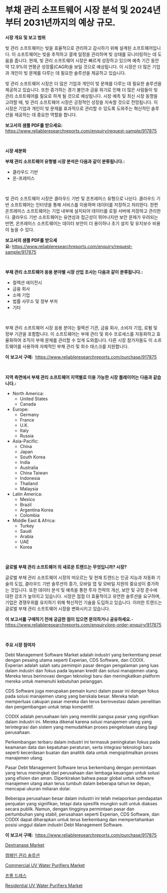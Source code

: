 <p><h1>부채 관리 소프트웨어 시장 분석 및 2024년부터 2031년까지의 예상 규모.</h1></p><p><strong>시장 개요 및 보고 범위</strong></p>
<p><p>빚 관리 소프트웨어는 빚을 효율적으로 관리하고 감시하기 위해 설계된 소프트웨어입니다. 이 소프트웨어는 빚을 추적하고 결제 일정을 관리하며 빚 상태를 모니터링하는 데 도움을 줍니다. 현재, 빚 관리 소프트웨어 시장은 빠르게 성장하고 있으며 예측 기간 동안 약 12.9%의 연평균 성장률(CAGR)을 보일 것으로 예상됩니다. 이 시장은 더 많은 기업과 개인이 빚 문제를 다루는 데 필요한 솔루션을 제공하고 있습니다.</p><p>빚 관리 소프트웨어 시장은 더 많은 기업과 개인이 빚 문제를 다루는 데 필요한 솔루션을 제공하고 있습니다. 또한 증가하는 경기 불안과 금융 위기로 인해 더 많은 사람들이 빚 관리 소프트웨어를 필요로 하게 될 것으로 예상됩니다. 시장 예측 및 최신 시장 동향을 고려할 때, 빚 관리 소프트웨어 시장은 긍정적인 성장을 지속할 것으로 전망됩니다. 이 시장은 기업과 개인이 빚 문제를 효과적으로 관리할 수 있도록 도와주는 혁신적인 솔루션을 제공하는 데 중요한 역할을 합니다.</p></p>
<p><strong>보고서의 샘플 PDF를 받으세요:</strong> <a href="https://www.reliableresearchreports.com/enquiry/request-sample/917875">https://www.reliableresearchreports.com/enquiry/request-sample/917875</a></p>
<p>&nbsp;</p>
<p><strong>시장 세분화</strong></p>
<p><strong>부채 관리 소프트웨어 유형별 시장 분석은 다음과 같이 분류됩니다.:</strong></p>
<p><ul><li>클라우드 기반</li><li>온-프레미스</li></ul></p>
<p>&nbsp;</p>
<p><p>빚 관리 소프트웨어 시장은 클라우드 기반 및 온프레미스 유형으로 나뉜다. 클라우드 기반 소프트웨어는 인터넷을 통해 서비스를 이용하며 데이터를 저장하고 처리한다. 한편 온프레미스 소프트웨어는 기업 내부에 설치되어 데이터를 로컬 서버에 저장하고 관리한다. 클라우드 기반 소프트웨어는 유연성과 접근성이 뛰어나지만 보안 문제가 우려되는 반면, 온프레미스 소프트웨어는 데이터 보안이 더 용이하나 초기 설치 및 유지보수 비용이 높을 수 있다.</p></p>
<p><strong>보고서의 샘플 PDF를 받으세요:</strong>&nbsp;<a href="https://www.reliableresearchreports.com/enquiry/request-sample/917875">https://www.reliableresearchreports.com/enquiry/request-sample/917875</a></p>
<p>&nbsp;</p>
<p><strong> 부채 관리 소프트웨어 응용 분야별 시장 산업 조사는 다음과 같이 분류됩니다.:</strong></p>
<p><ul><li>컬렉션 에이전시</li><li>금융 회사</li><li>소매 기업</li><li>법률 사무소 및 정부 부처</li><li>기타</li></ul></p>
<p>&nbsp;</p>
<p><p>부채 관리 소프트웨어 시장 응용 분야는 컬렉션 기관, 금융 회사, 소비자 기업, 로펌 및 정부 기관을 포함합니다. 이 소프트웨어는 부채 관리 및 회수 프로세스를 자동화하고 효율화하여 조직이 부채 문제를 관리할 수 있게 도와줍니다. 다른 시장 참가자들도 이 소프트웨어를 사용하여 자체적인 부채 관리 및 회수 태스크를 지원합니다.</p></p>
<p><strong>이 보고서 구매:</strong>&nbsp; <a href="https://www.reliableresearchreports.com/purchase/917875">https://www.reliableresearchreports.com/purchase/917875</a></p>
<p>&nbsp;</p>
<p><strong>지역 측면에서 부채 관리 소프트웨어 지역별로 이용 가능한 시장 플레이어는 다음과 같습니다.:</strong></p>
<p><ul>
    <li>
        North America:
        <ul>
            <li>United States</li>
            <li>Canada</li>
        </ul>
    </li>
    <li>
        Europe:
        <ul>
            <li>Germany</li>
            <li>France</li>
            <li>U.K.</li>
            <li>Italy</li>
            <li>Russia</li>
        </ul>
    </li>
    <li>
        Asia-Pacific:
        <ul>
            <li>China</li>
            <li>Japan</li>
            <li>South Korea</li>
            <li>India</li>
            <li>Australia</li>
            <li>China Taiwan</li>
            <li>Indonesia</li>
            <li>Thailand</li>
            <li>Malaysia</li>
        </ul>
    </li>
    <li>
        Latin America:
        <ul>
            <li>Mexico</li>
            <li>Brazil</li>
            <li>Argentina Korea</li>
            <li>Colombia</li>
        </ul>
    </li>
    <li>
        Middle East & Africa:
        <ul>
            <li>Turkey</li>
            <li>Saudi</li>
            <li>Arabia</li>
            <li>UAE</li>
            <li>Korea</li>
        </ul>
    </li>
    </ul></p>
<p>&nbsp;</p>
<p><strong>글로벌 부채 관리 소프트웨어 의 새로운 트렌드는 무엇입니까? 시장?</strong></p>
<p><p>글로벌 부채 관리 소프트웨어 시장의 떠오르는 및 현재 트렌드는 인공 지능과 자동화 기술의 도입, 클라우드 기반 솔루션의 증가, 모바일 앱 및 모바일 지원의 중요성이 증가하는 것입니다. 또한 데이터 분석 및 예측을 통한 투자 전략의 개선, 보안 및 규정 준수에 대한 강조가 높아지고 있습니다. 시장은 점점 더 효율적이고 유연한 솔루션을 요구하며, 기업은 경쟁우위를 유지하기 위해 혁신적인 기술을 도입하고 있습니다. 이러한 트렌드는 글로벌 부채 관리 소프트웨어 시장을 변화시키고 있습니다.</p></p>
<p><strong>이 보고서를 구매하기 전에 궁금한 점이 있으면 문의하거나 공유하세요.</strong>- <a href="https://www.reliableresearchreports.com/enquiry/pre-order-enquiry/917875">https://www.reliableresearchreports.com/enquiry/pre-order-enquiry/917875</a></p>
<p>&nbsp;</p>
<p><strong>주요 시장 참여자</strong></p>
<p><p>Debt Management Software Market adalah industri yang berkembang pesat dengan pesaing utama seperti Experian, CDS Software, dan CODIX. Experian adalah salah satu pemimpin pasar dengan pengalaman yang luas dalam industri dan fokus pada layanan kredit dan solusi manajemen utang. Mereka terus berinovasi dengan teknologi baru dan meningkatkan platform mereka untuk memenuhi kebutuhan pelanggan.</p><p>CDS Software juga merupakan pemain kunci dalam pasar ini dengan fokus pada solusi manajemen utang yang berskala besar. Mereka telah memperluas cakupan pasar mereka dan terus berinvestasi dalam penelitian dan pengembangan untuk tetap kompetitif.</p><p>CODIX adalah perusahaan lain yang memiliki pangsa pasar yang signifikan dalam industri ini. Mereka dikenal karena solusi manajemen utang yang terintegrasi dan sistem yang memudahkan proses pengelolaan utang bagi perusahaan.</p><p>Perkembangan terbaru dalam industri ini termasuk peningkatan fokus pada keamanan data dan kepatuhan peraturan, serta integrasi teknologi baru seperti kecerdasan buatan dan analitik data untuk mengoptimalkan proses manajemen utang.</p><p>Pasar Debt Management Software terus berkembang dengan permintaan yang terus meningkat dari perusahaan dan lembaga keuangan untuk solusi yang efisien dan aman. Diperkirakan bahwa pasar global untuk software manajemen utang akan terus tumbuh dalam beberapa tahun ke depan, mencapai ukuran miliaran dolar.</p><p>Beberapa perusahaan besar dalam industri ini telah melaporkan pendapatan penjualan yang signifikan, tetapi data spesifik mungkin sulit untuk diakses secara publik. Namun, dengan tingginya permintaan pasar dan pertumbuhan yang stabil, perusahaan seperti Experian, CDS Software, dan CODIX dapat diharapkan untuk terus berkembang dan mempertahankan posisi unggul dalam industri Debt Management Software.</p></p>
<p><strong>이 보고서 구매:</strong>&nbsp;&nbsp;<a href="https://www.reliableresearchreports.com/purchase/917875">https://www.reliableresearchreports.com/purchase/917875</a></p>
<p><p><a href="https://view.publitas.com/reportprime-1/dextranase-market-research-report-provides-thorough-industry-overview-which-offers-an-in-depth-analysis-of-product-trends-and-new-market-divisions/">Dextranase Market</a></p><p><a href="https://github.com/xvz497517413/Market-Research-Report-List-1/blob/main/6995507183564.md">캠페인 관리 솔루션</a></p><p><a href="https://simplistic-meeting-7ee.notion.site/Commercial-UV-Water-Purifiers-Market-A-Comprehensive-Report-of-its-Market-Share-Growth-Trends-202-5640f4917ecd472681ac78e9b328abe3">Commercial UV Water Purifiers Market</a></p><p><a href="https://medium.com/@nicholasgarcia1914/%ED%94%84%EB%A1%AC-%EB%93%9C%EB%A0%88%EC%8A%A4-%EC%8B%9C%EC%9E%A5-%ED%86%B5%EC%B0%B0-%EC%8B%9C%EC%9E%A5-%EB%8F%99%ED%96%A5-%EC%84%B1%EC%9E%A5-2024%EB%85%84%EB%B6%80%ED%84%B0-2031%EB%85%84%EA%B9%8C%EC%A7%80-%EC%98%88%EC%B8%A1%EB%90%9C-%EB%82%B4%EC%9A%A9-e85ec6925a29">프롬 드레스</a></p><p><a href="https://fuschia-pecorino-a6d.notion.site/Residential-UV-Water-Purifiers-Market-Size-Growth-and-Forecast-from-2024-2031-651971c04d5e4ca6b872b3f25e84da5f">Residential UV Water Purifiers Market</a></p></p>
